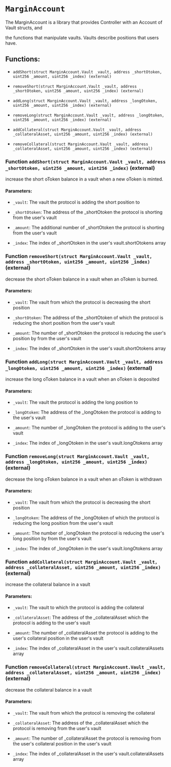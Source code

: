 # `MarginAccount`

The MarginAccount is a library that provides Controller with an Account of Vault structs, and

the functions that manipulate vaults. Vaults describe positions that users have.

## Functions:

- `addShort(struct MarginAccount.Vault _vault, address _shortOtoken, uint256 _amount, uint256 _index) (external)`

- `removeShort(struct MarginAccount.Vault _vault, address _shortOtoken, uint256 _amount, uint256 _index) (external)`

- `addLong(struct MarginAccount.Vault _vault, address _longOtoken, uint256 _amount, uint256 _index) (external)`

- `removeLong(struct MarginAccount.Vault _vault, address _longOtoken, uint256 _amount, uint256 _index) (external)`

- `addCollateral(struct MarginAccount.Vault _vault, address _collateralAsset, uint256 _amount, uint256 _index) (external)`

- `removeCollateral(struct MarginAccount.Vault _vault, address _collateralAsset, uint256 _amount, uint256 _index) (external)`

### Function `addShort(struct MarginAccount.Vault _vault, address _shortOtoken, uint256 _amount, uint256 _index)` (external)

increase the short oToken balance in a vault when a new oToken is minted.

#### Parameters:

- `_vault`: The vault the protocol is adding the short position to

- `_shortOtoken`: The address of the _shortOtoken the protocol is shorting from the user's vault

- `_amount`: The additional number of _shortOtoken the protocol is shorting from the user's vault

- `_index`: The index of _shortOtoken in the user's vault.shortOtokens array

### Function `removeShort(struct MarginAccount.Vault _vault, address _shortOtoken, uint256 _amount, uint256 _index)` (external)

decrease the short oToken balance in a vault when an oToken is burned.

#### Parameters:

- `_vault`: The vault from which the protocol is decreasing the short position

- `_shortOtoken`: The address of the _shortOtoken of which the protocol is reducing the short position from the user's vault

- `_amount`: The number of _shortOtoken the protocol is reducing the user's position by from the user's vault

- `_index`: The index of _shortOtoken in the user's vault.shortOtokens array

### Function `addLong(struct MarginAccount.Vault _vault, address _longOtoken, uint256 _amount, uint256 _index)` (external)

increase the long oToken balance in a vault when an oToken is deposited

#### Parameters:

- `_vault`: The vault the protocol is adding the long position to

- `_longOtoken`: The address of the _longOtoken the protocol is adding to the user's vault

- `_amount`: The number of _longOtoken the protocol is adding to the user's vault

- `_index`: The index of _longOtoken in the user's vault.longOtokens array

### Function `removeLong(struct MarginAccount.Vault _vault, address _longOtoken, uint256 _amount, uint256 _index)` (external)

decrease the long oToken balance in a vault when an oToken is withdrawn

#### Parameters:

- `_vault`: The vault from which the protocol is decreasing the short position

- `_longOtoken`: The address of the _longOtoken of which the protocol is reducing the long position from the user's vault

- `_amount`: The number of _longOtoken the protocol is reducing the user's long position by from the user's vault

- `_index`: The index of _longOtoken in the user's vault.longOtokens array

### Function `addCollateral(struct MarginAccount.Vault _vault, address _collateralAsset, uint256 _amount, uint256 _index)` (external)

increase the collateral balance in a vault

#### Parameters:

- `_vault`: The vault to which the protocol is adding the collateral

- `_collateralAsset`: The address of the _collateralAsset which the protocol is adding to the user's vault

- `_amount`: The number of _collateralAsset the protocol is adding to the user's collateral position in the user's vault

- `_index`: The index of _collateralAsset in the user's vault.collateralAssets array

### Function `removeCollateral(struct MarginAccount.Vault _vault, address _collateralAsset, uint256 _amount, uint256 _index)` (external)

decrease the collateral balance in a vault

#### Parameters:

- `_vault`: The vault from which the protocol is removing the collateral

- `_collateralAsset`: The address of the _collateralAsset which the protocol is removing from the user's vault

- `_amount`: The number of _collateralAsset the protocol is removing from the user's collateral position in the user's vault

- `_index`: The index of _collateralAsset in the user's vault.collateralAssets array
